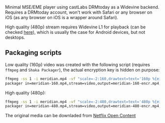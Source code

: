 Minimal MSE/EME player using castLabs DRMtoday as a Widevine backend. Requires a DRMtoday account, won't work with Safari or any browser on iOS (as any browser on iOS is a wrapper around Safari).

High quality (480p) stream requires Widevine L1 for playback (can be checked [here](https://vitaly-castlabs.github.io/bt/)), which is usually the case for Android devices, but not desktops.

## Packaging scripts
Low quality (160p) video was created with the following script (requires `ffmpeg` and `Shaka Packager`), the actual encryption key is hidden on purpose:
```bash
ffmpeg -ss 1 -i meridian.mp4 -vf "scale=-2:160,drawtext=text='160p %{eif\:mod(t/60\,60)\:d\:2}\:%{eif\:mod(t\,60)\:d\:2}\.%{eif\:100*mod(t\,1)\:d\:2}':fontcolor=white:fontsize=11:x=w-tw-10:y=h-th-10" -t 60 -c:v libx264 -profile:v high -x264-params scenecut=0:open_gop=0:min-keyint=180000/1001:keyint=180000/1001 -crf 22 -f mp4 -movflags frag_keyframe+empty_moov+default_base_moof -y meridian-160.mp4 && \
packager in=meridian-160.mp4,stream=video,output=meridian-160-encr.mp4,drm_label=VIDEO --protection_scheme cbcs --enable_raw_key_encryption --protection_systems Widevine --segment_duration 3 --fragment_duration 3 --keys label=VIDEO:key_id=00000000000000000000000000000160:key=xxxxxxxxxxxxxxxxxxxxxxxxxxxxxxxx:iv=d5fbd6b82ed93e4ef98ae40931ee33b7 --clear_lead 0
```

High quality (480p):
```bash
ffmpeg -ss 1 -i meridian.mp4 -vf "scale=-2:480,drawtext=text='480p %{eif\:mod(t/60\,60)\:d\:2}\:%{eif\:mod(t\,60)\:d\:2}\.%{eif\:100*mod(t\,1)\:d\:2}':fontcolor=white:fontsize=20:x=w-tw-10:y=h-th-10" -t 60 -c:v libx264 -profile:v high -x264-params scenecut=0:open_gop=0:min-keyint=180000/1001:keyint=180000/1001 -crf 22 -f mp4 -movflags frag_keyframe+empty_moov+default_base_moof -y meridian-480.mp4 && \
packager in=meridian-480.mp4,stream=video,output=meridian-480-encr.mp4,drm_label=VIDEO --protection_scheme cbcs --enable_raw_key_encryption --protection_systems Widevine --segment_duration 3 --fragment_duration 3 --keys label=VIDEO:key_id=00000000000000000000000000000480:key=xxxxxxxxxxxxxxxxxxxxxxxxxxxxxxxx:iv=d5fbd6b82ed93e4ef98ae40931ee33b7 --clear_lead 0
```

The original media can be downladed from [Netflix Open Content](https://opencontent.netflix.com/#h.fzfk5hndrb9w)
